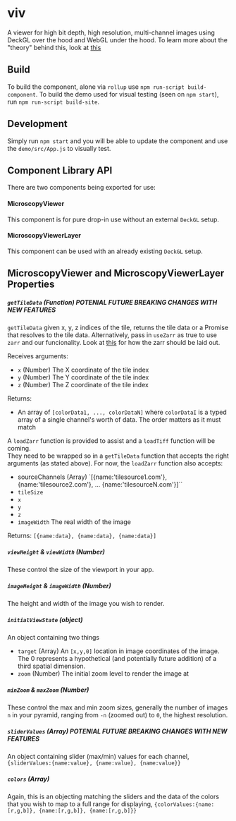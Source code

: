 # viv
A viewer for high bit depth, high resolution, multi-channel images using DeckGL
over the hood and WebGL under the hood. To learn more about the "theory" behind
this, look at [this](IMAGE_RENDERING.md)

## Build
To build the component, alone via `rollup` use `npm run-script build-component`.
To build the demo used for visual testing (seen on `npm start`), run
`npm run-script build-site`.

## Development
Simply run `npm start` and you will be able to update the component and use the
`demo/src/App.js` to visually test.

## Component Library API
There are two components being exported for use:
#### MicroscopyViewer
This component is for pure drop-in use without an external `DeckGL` setup.
#### MicroscopyViewerLayer
This component can be used with an already existing `DeckGL` setup.

## MicroscopyViewer and MicroscopyViewerLayer Properties

##### `getTileData` (Function) **POTENIAL FUTURE BREAKING CHANGES WITH NEW FEATURES**

`getTileData` given x, y, z indices of the tile, returns the tile data or a Promise that resolves to the tile data.  Alternatively, pass in `useZarr` as true to use `zarr` and our funcionality.  Look
at [this](IMAGE_RENDERING.md) for how the zarr should be laid out.

Receives arguments:

- `x` (Number) The X coordinate of the tile index
- `y` (Number) The Y coordinate of the tile index
- `z` (Number) The Z coordinate of the tile index

Returns:

- An array of `[colorData1, ..., colorDataN]` where `colorDataI`
is a typed array of a single channel's worth of data.  The order matters as it must match

A `loadZarr` function is provided to assist and a `loadTiff` function will be coming.  
They need to be wrapped so in a  `getTileData` function that accepts the right arguments
(as stated above).  For now, the `loadZarr` function also accepts:
 - sourceChannels (Array) `[{name:'tilesource1.com'}, {name:'tilesource2.com'}, ... {name:'tilesourceN.com'}]``
 - `tileSize`
 - `x`
 - `y`
 - `z`
 - `imageWidth` The real width of the image

Returns:
`[{name:data}, {name:data}, {name:data}]`

##### `viewHeight` & `viewWidth` (Number)

These control the size of the viewport in your app.

##### `imageHeight` & `imageWidth` (Number)

The height and width of the image you wish to render.

##### `initialViewState` (object)

An object containing two things
 - `target` (Array) An `[x,y,0]` location in image coordinates of the image.  The 0
 represents a hypothetical (and potentially future addition) of a third spatial dimension.
 - `zoom` (Number) The initial zoom level to render the image at

##### `minZoom` & `maxZoom` (Number)

These control the max and min zoom sizes, generally the number of images `n` in your pyramid,
ranging from `-n` (zoomed out) to `0`, the highest resolution.

##### `sliderValues` (Array) **POTENIAL FUTURE BREAKING CHANGES WITH NEW FEATURES**

An object containing slider (max/min) values for each channel,
`{sliderValues:{name:value}, {name:value}, {name:value}}`

##### `colors` (Array)

Again, this is an objecting matching the sliders and the data of the colors
that you wish to map to a full range for displaying,
`{colorValues:{name:[r,g,b]}, {name:[r,g,b]}, {name:[r,g,b]}}`

